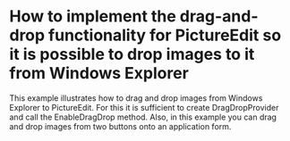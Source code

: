 # How to implement the drag-and-drop functionality for PictureEdit so it is possible to drop images to it from Windows Explorer


<p>This example illustrates how to drag and drop images from Windows Explorer to PictureEdit. For this it is sufficient to create DragDropProvider and call the EnableDragDrop method. Also, in this example you can drag and drop images from two buttons onto an application form. </p>

<br/>


